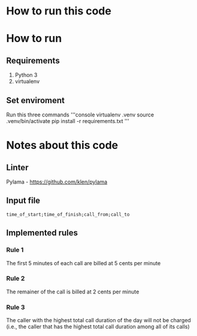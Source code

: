 # How to run this code
# How to run
## Requirements
1. Python 3
2. virtualenv
## Set enviroment
Run this three commands
'''console
virtualenv .venv
source .venv/bin/activate
pip install -r requirements.txt
'''
# Notes about this code
## Linter
Pylama - https://github.com/klen/pylama
## Input file
```
time_of_start;time_of_finish;call_from;call_to
```
## Implemented rules
### Rule 1
The first 5 minutes of each call are billed at 5 cents per minute
### Rule 2
The remainer of the call is billed at 2 cents per minute
### Rule 3
The caller with the highest total call duration of the day will not be charged (i.e., the caller that has the highest total call duration among all of its calls)